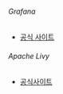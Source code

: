 ###### Grafana 

- [공식 사이트](https://grafana.com/)

###### Apache Livy

- [공식사이트](https://livy.incubator.apache.org/)